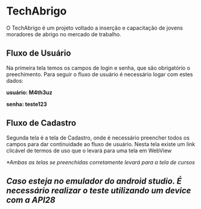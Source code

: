 # TechAbrigo

 O TechAbrigo é um projeto voltado a inserção e capacitação de jovens moradores de abrigo no mercado de trabalho.

 ## Fluxo de Usuário

 Na primeira tela temos os campos de login e senha, que são obrigatório o preechimento. Para seguir o fluxo de usuário é necessário logar com estes dados:
  
  **usuário: M4th3uz**
  
  **senha: teste123**

  ## Fluxo de Cadastro

  Segunda tela é a tela de Cadastro, onde é necessário preencher todos os campos para dar continuidade ao fluxo de usuário. Nesta tela existe um link clicável de termos de uso que o levará para uma tela em WebView

  _*Ambas as telas se preenchidas corretamente levará para a tela de cursos_ 
  
  ## *Caso esteja no emulador do android studio. É necessário realizar o teste utilizando um device com a API28*
